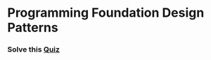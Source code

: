 # Programming Foundation Design Patterns

### Solve this [Quiz](https://docs.google.com/forms/d/e/1FAIpQLScfWoGyYRhSmAhM5II3_er4ZXzmgjR90Y9tt55_GO-LBxjT_A/viewscore?viewscore=AE0zAgAwhRKPq1icZ9T02H71DMGBMgx2PWRv6kRfBxmnL43PRvCOpcUp6nVgx5S0P5VuVAI)

